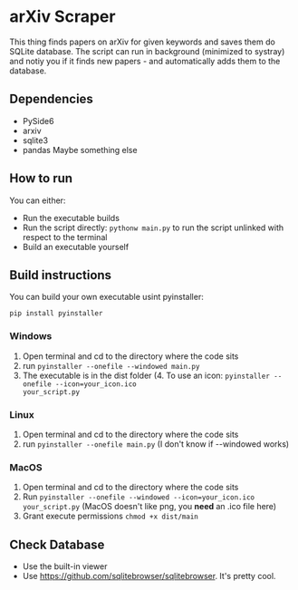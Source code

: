 # arXiv Scraper
This thing finds papers on arXiv for given keywords and saves them do SQLite database. The script can run in background (minimized to systray) and notiy you if it finds new papers - and automatically adds them to the database.

## Dependencies
- PySide6
- arxiv
- sqlite3
- pandas
Maybe something else

## How to run
You can either:
- Run the executable builds
- Run the script directly: <code>pythonw main.py</code> to run the script unlinked with respect to the terminal
- Build an executable yourself

## Build instructions
You can build your own executable usint pyinstaller:

<code>pip install pyinstaller</code>

### Windows
1. Open terminal and cd to the directory where the code sits
2. run <code>pyinstaller --onefile --windowed main.py</code>
3. The executable is in the dist folder
(4. To use an icon: <code>pyinstaller --onefile --icon=your_icon.ico your_script.py</code>
### Linux
1. Open terminal and cd to the directory where the code sits
2. run <code>pyinstaller --onefile main.py</code> (I don't know if --windowed works)
### MacOS
1. Open terminal and cd to the directory where the code sits
2. Run <code>pyinstaller --onefile --windowed --icon=your_icon.ico your_script.py</code> (MacOS doesn't like png, you **need** an .ico file here)
3. Grant execute permissions <code>chmod +x dist/main</code>

## Check Database
- Use the built-in viewer
- Use https://github.com/sqlitebrowser/sqlitebrowser. It's pretty cool.
